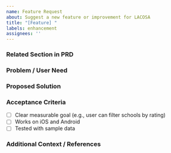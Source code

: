 ```yaml
---
name: Feature Request
about: Suggest a new feature or improvement for LACOSA
title: "[Feature] "
labels: enhancement
assignees: ''
---
```


### Related Section in PRD
<!-- Paste the heading or link from LACOSA_PRD.md -->

### Problem / User Need
<!-- Describe the user need or problem this solves -->

### Proposed Solution
<!-- Describe the feature, how it works, and any key UI/UX notes -->

### Acceptance Criteria
- [ ] Clear measurable goal (e.g., user can filter schools by rating)
- [ ] Works on iOS and Android
- [ ] Tested with sample data

### Additional Context / References
<!-- Mockups, screenshots, API references -->

